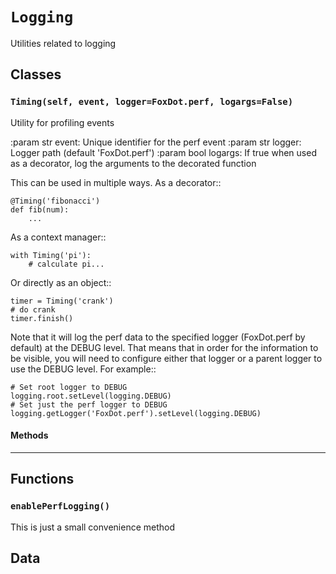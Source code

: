 # `Logging`

Utilities related to logging 

## Classes

### `Timing(self, event, logger=FoxDot.perf, logargs=False)`

Utility for profiling events

:param str event: Unique identifier for the perf event
:param str logger: Logger path (default 'FoxDot.perf')
:param bool logargs: If true when used as a decorator, log the arguments to
    the decorated function

This can be used in multiple ways. As a decorator::

    @Timing('fibonacci')
    def fib(num):
        ...

As a context manager::

    with Timing('pi'):
        # calculate pi...

Or directly as an object::

    timer = Timing('crank')
    # do crank
    timer.finish()

Note that it will log the perf data to the specified logger (FoxDot.perf by
default) at the DEBUG level. That means that in order for the information
to be visible, you will need to configure either that logger or a parent
logger to use the DEBUG level. For example::

    # Set root logger to DEBUG
    logging.root.setLevel(logging.DEBUG)
    # Set just the perf logger to DEBUG
    logging.getLogger('FoxDot.perf').setLevel(logging.DEBUG)

#### Methods

---

## Functions

### `enablePerfLogging()`

This is just a small convenience method 

## Data

